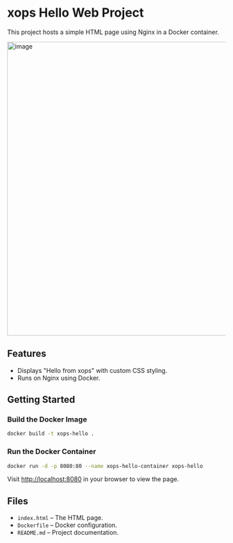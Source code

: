 # xops Hello Web Project

This project hosts a simple HTML page using Nginx in a Docker container.

<img width="1309" height="677" alt="image" src="https://github.com/user-attachments/assets/1159f15e-0b6d-4ac1-a54e-56cd4bae5ffc" />


## Features

- Displays "Hello from xops" with custom CSS styling.
- Runs on Nginx using Docker.

## Getting Started

### Build the Docker Image

```sh
docker build -t xops-hello .
```

### Run the Docker Container

```sh
docker run -d -p 8080:80 --name xops-hello-container xops-hello
```

Visit [http://localhost:8080](http://localhost:8080) in your browser to view the page.

## Files

- `index.html` – The HTML page.
- `Dockerfile` – Docker configuration.
- `README.md` – Project documentation.
